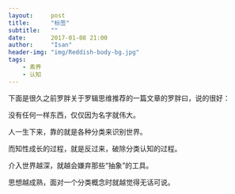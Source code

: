 ```yaml
---
layout:     post
title:      "标签"
subtitle:   ""
date:       2017-01-08 21:00
author:     "Isan"
header-img: "img/Reddish-body-bg.jpg"
tags:
    - 素养
    - 认知
---
```


下面是很久之前罗胖关于罗辑思维推荐的一篇文章的罗胖曰，说的很好：

没有任何一样东西，仅仅因为名字就伟大。

人一生下来，靠的就是各种分类来识别世界。

而知性成长的过程，就是反过来，破除分类认知的过程。

介入世界越深，就越会嫌弃那些“抽象”的工具。

思想越成熟，面对一个分类概念时就越觉得无话可说。
